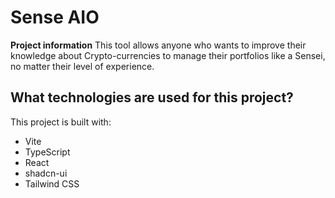 # Sense AIO

**Project information**
This tool allows anyone who wants to improve their knowledge about Crypto-currencies to manage their portfolios like a Sensei, no matter their level of experience.


## What technologies are used for this project?

This project is built with:

- Vite
- TypeScript
- React
- shadcn-ui
- Tailwind CSS
